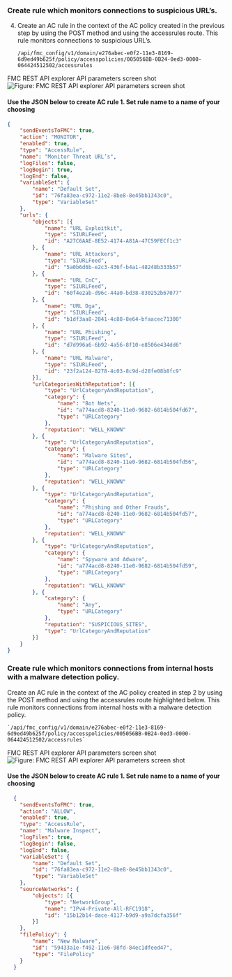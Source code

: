 ### Create rule which monitors connections to suspicious URL’s.
4.	Create an AC rule in the context of the AC policy created in the previous step by using the POST method and using the accessrules route. This rule monitors connections to suspicious URL’s.

	`/api/fmc_config/v1/domain/e276abec-e0f2-11e3-8169-	6d9ed49b625f/policy/accesspolicies/005056BB-0B24-0ed3-0000-064424512502/accessrules`

FMC REST API explorer API parameters screen shot
![Figure: FMC REST API explorer API parameters screen shot ](/posts/files/firepower-restapi-109/assets/images/expl-03.png)

#### Use the JSON below to create AC rule 1. Set rule name to a name of your choosing
```JSON
{
	"sendEventsToFMC": true,
	"action": "MONITOR",
	"enabled": true,
	"type": "AccessRule",
	"name": "Monitor Threat URL’s",
	"logFiles": false,
	"logBegin": true,
	"logEnd": false,
	"variableSet": {
		"name": "Default Set",
		"id": "76fa83ea-c972-11e2-8be8-8e45bb1343c0",
		"type": "VariableSet"
	},
	"urls": {
		"objects": [{
			"name": "URL Exploitkit",
			"type": "SIURLFeed",
			"id": "A27C6AAE-8E52-4174-A81A-47C59FECf1c3"
		}, {
			"name": "URL Attackers",
			"type": "SIURLFeed",
			"id": "5a0b6d6b-e2c3-436f-b4a1-48248b333b57"
		}, {
			"name": "URL CnC",
			"type": "SIURLFeed",
			"id": "60f4e2ab-d96c-44a0-bd38-830252b67077"
		}, {
			"name": "URL Dga",
			"type": "SIURLFeed",
			"id": "b1df3aa8-2841-4c88-8e64-bfaacec71300"
		}, {
			"name": "URL Phishing",
			"type": "SIURLFeed",
			"id": "d7d996a6-6b92-4a56-8f10-e8506e434dd6"
		}, {
			"name": "URL Malware",
			"type": "SIURLFeed",
			"id": "23f2a124-8278-4c03-8c9d-d28fe08b8fc9"
		}],
		"urlCategoriesWithReputation": [{
			"type": "UrlCategoryAndReputation",
			"category": {
				"name": "Bot Nets",
				"id": "a774acd8-8240-11e0-9682-6814b504fd67",
				"type": "URLCategory"
			},
			"reputation": "WELL_KNOWN"
		}, {
			"type": "UrlCategoryAndReputation",
			"category": {
				"name": "Malware Sites",
				"id": "a774acd8-8240-11e0-9682-6814b504fd56",
				"type": "URLCategory"
			},
			"reputation": "WELL_KNOWN"
		}, {
			"type": "UrlCategoryAndReputation",
			"category": {
				"name": "Phishing and Other Frauds",
				"id": "a774acd8-8240-11e0-9682-6814b504fd57",
				"type": "URLCategory"
			},
			"reputation": "WELL_KNOWN"
		}, {
			"type": "UrlCategoryAndReputation",
			"category": {
				"name": "Spyware and Adware",
				"id": "a774acd8-8240-11e0-9682-6814b504fd59",
				"type": "URLCategory"
			},
			"reputation": "WELL_KNOWN"
		}, {
			"category": {
				"name": "Any",
				"type": "URLCategory"
			},
			"reputation": "SUSPICIOUS_SITES",
			"type": "UrlCategoryAndReputation"
		}]
	}
}
```
### Create rule which monitors connections from internal hosts with a malware detection policy.
Create an AC rule in the context of the AC policy created in step 2 by using the POST method and using the accessrules route highlighted below. This rule monitors connections from internal hosts with a malware detection policy.

	`/api/fmc_config/v1/domain/e276abec-e0f2-11e3-8169-	6d9ed49b625f/policy/accesspolicies/005056BB-0B24-0ed3-0000-064424512502/accessrules`

FMC REST API explorer API parameters screen shot
  ![Figure: FMC REST API explorer API parameters screen shot ](/posts/files/firepower-restapi-109/assets/images/expl-04.png)

####  Use the JSON below to create AC rule 1. Set rule name to a name of your choosing
```JSON
  {
  	"sendEventsToFMC": true,
  	"action": "ALLOW",
  	"enabled": true,
  	"type": "AccessRule",
  	"name": "Malware Inspect",
  	"logFiles": true,
  	"logBegin": false,
  	"logEnd": false,
  	"variableSet": {
  		"name": "Default Set",
  		"id": "76fa83ea-c972-11e2-8be8-8e45bb1343c0",
  		"type": "VariableSet"
  	},
  	"sourceNetworks": {
  		"objects": [{
  			"type": "NetworkGroup",
  			"name": "IPv4-Private-All-RFC1918",
  			"id": "15b12b14-dace-4117-b9d9-a9a7dcfa356f"
  		}]
  	},
  	"filePolicy": {
  		"name": "New Malware",
  		"id": "59433a1e-f492-11e6-98fd-84ec1dfeed47",
  		"type": "FilePolicy"
  	}
  }
```
